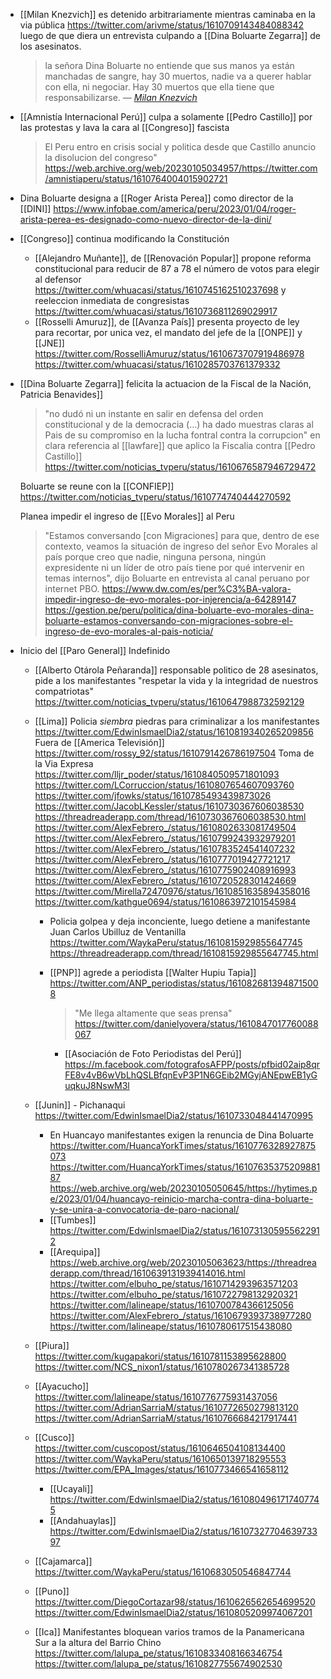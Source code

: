 - [[Milan Knezvich]] es detenido arbitrariamente mientras caminaba en la via pública https://twitter.com/arivme/status/1610709143484088342 luego de que diera un entrevista culpando a [[Dina Boluarte Zegarra]] de los asesinatos.
  > la señora Dina Boluarte no entiende que sus manos ya están manchadas de sangre, hay 30 muertos, nadie va a querer hablar con ella, ni negociar. Hay 30 muertos que ella tiene que responsabilizarse.
  > — <cite><a href="https://www.youtube.com/watch?v=emq0upUCHaw">Milan Knezvich</a></cite>
- [[Amnistía Internacional Perú]] culpa a solamente [[Pedro Castillo]] por las protestas y lava la cara al [[Congreso]] fascista
  > El Peru entro en crisis social y politica desde que Castillo anuncio la disolucion del congreso" https://web.archive.org/web/20230105034957/https://twitter.com/amnistiaperu/status/1610764004015902721
- Dina Boluarte designa a [[Roger Arista Perea]] como director de la [[DINI]]
  https://www.infobae.com/america/peru/2023/01/04/roger-arista-perea-es-designado-como-nuevo-director-de-la-dini/
- [[Congreso]] continua modificando la Constitución
  - [[Alejandro Muñante]], de [[Renovación Popular]] propone reforma constitucional para reducir de 87 a 78 el número de votos para elegir al defensor https://twitter.com/whuacasi/status/1610745162510237698
    y reeleccion inmediata de congresistas https://twitter.com/whuacasi/status/1610736811269029917
  - [[Rosselli Amuruz]], de [[Avanza País]] presenta proyecto de ley para recortar, por unica vez, el mandato del jefe de la [[ONPE]] y [[JNE]]
    https://twitter.com/RosselliAmuruz/status/1610673707919486978
    https://twitter.com/whuacasi/status/1610285703761379332
- [[Dina Boluarte Zegarra]] felicita la actuacion de la Fiscal de la Nación, Patricia Benavides]]

  > "no dudó ni un instante en salir en defensa del orden constitucional y de la democracia (...) ha dado muestras claras al Pais de su compromiso en la lucha fontral contra la corrupcion" en clara referencia al [[lawfare]] que aplico la Fiscalia contra [[Pedro Castillo]] https://twitter.com/noticias_tvperu/status/1610676587946729472

  Boluarte se reune con la [[CONFIEP]] https://twitter.com/noticias_tvperu/status/1610774740444270592

  Planea impedir el ingreso de [[Evo Morales]] al Peru

  > "Estamos conversando [con Migraciones] para que, dentro de ese contexto, veamos la situación de ingreso del señor Evo Morales al país porque creo que nadie, ninguna persona, ningún expresidente ni un líder de otro país tiene por qué intervenir en temas internos", dijo Boluarte en entrevista al canal peruano por internet PBO.
  > https://www.dw.com/es/per%C3%BA-valora-impedir-ingreso-de-evo-morales-por-injerencia/a-64289147 https://gestion.pe/peru/politica/dina-boluarte-evo-morales-dina-boluarte-estamos-conversando-con-migraciones-sobre-el-ingreso-de-evo-morales-al-pais-noticia/

- Inicio del [[Paro General]] Indefinido

  - [[Alberto Otárola Peñaranda]] responsable politico de 28 asesinatos, pide a los manifestantes "respetar la vida y la integridad de nuestros compatriotas" https://twitter.com/noticias_tvperu/status/1610647988732592129
  - [[Lima]]
    Policia _siembra_ piedras para criminalizar a los manifestantes https://twitter.com/EdwinIsmaelDia2/status/1610819340265209856
    Fuera de [[America Televisión]] https://twitter.com/rossy_92/status/1610791426786197504
    Toma de la Via Expresa https://twitter.com/lljr_poder/status/1610840509571801093
    https://twitter.com/LCorruccion/status/1610807654607093760
    https://twitter.com/jfowks/status/1610785493439873026
    https://twitter.com/JacobLKessler/status/1610730367606038530
    https://threadreaderapp.com/thread/1610730367606038530.html
    https://twitter.com/AlexFebrero_/status/1610802633081749504
    https://twitter.com/AlexFebrero_/status/1610799243932979201
    https://twitter.com/AlexFebrero_/status/1610783524541407232
    https://twitter.com/AlexFebrero_/status/1610777019427721217
    https://twitter.com/AlexFebrero_/status/1610775902408916993
    https://twitter.com/AlexFebrero_/status/1610720528301424669
    https://twitter.com/Mirella72470976/status/1610851635894358016
    https://twitter.com/kathgue0694/status/1610863972101545984

    - Policia golpea y deja inconciente, luego detiene a manifestante Juan Carlos Ubilluz de Ventanilla
      https://twitter.com/WaykaPeru/status/1610815929855647745
      https://threadreaderapp.com/thread/1610815929855647745.html

    - [[PNP]] agrede a periodista [[Walter Hupiu Tapia]] https://twitter.com/ANP_periodistas/status/1610826813948715008
      > "Me llega altamente que seas prensa" https://twitter.com/danielyovera/status/1610847017760088067
      - [[Asociación de Foto Periodistas del Perú]] https://m.facebook.com/fotografosAFPP/posts/pfbid02aip8qrFE8v4vB6wVbLhQSLBfqnEvP3P1N6GEib2MGyjANEpwEB1yGuqkuJ8NswM3l

  - [[Junin]] - Pichanaqui
    https://twitter.com/EdwinIsmaelDia2/status/1610733048441470995
    - En Huancayo manifestantes exigen la renuncia de Dina Boluarte
      https://twitter.com/HuancaYorkTimes/status/1610776328927875073
      https://twitter.com/HuancaYorkTimes/status/1610763537520988187
      https://web.archive.org/web/20230105050645/https://hytimes.pe/2023/01/04/huancayo-reinicio-marcha-contra-dina-boluarte-y-se-unira-a-convocatoria-de-paro-nacional/
    - [[Tumbes]]
      https://twitter.com/EdwinIsmaelDia2/status/1610731305955622912
    - [[Arequipa]]
      https://web.archive.org/web/20230105063623/https://threadreaderapp.com/thread/1610639131939414016.html
      https://twitter.com/elbuho_pe/status/1610714293963571203
      https://twitter.com/elbuho_pe/status/1610722798132920321
      https://twitter.com/lalineape/status/1610700784366125056
      https://twitter.com/AlexFebrero_/status/1610679393738977280
      https://twitter.com/lalineape/status/1610780617515438080
  - [[Piura]]
    https://twitter.com/kugapakori/status/1610781153895628800
    https://twitter.com/NCS_nixon1/status/1610780267341385728
  - [[Ayacucho]]
    https://twitter.com/lalineape/status/1610776775931437056
    https://twitter.com/AdrianSarriaM/status/1610772650279813120
    https://twitter.com/AdrianSarriaM/status/1610766684217917441
  - [[Cusco]]
    https://twitter.com/cuscopost/status/1610646504108134400
    https://twitter.com/WaykaPeru/status/1610650139718295553
    https://twitter.com/EPA_Images/status/1610773466541658112
    - [[Ucayali]]
      https://twitter.com/EdwinIsmaelDia2/status/1610804961717407745
    - [[Andahuaylas]]
      https://twitter.com/EdwinIsmaelDia2/status/1610732770463973397
  - [[Cajamarca]]
    https://twitter.com/WaykaPeru/status/1610683050546847744
  - [[Puno]]
    https://twitter.com/DiegoCortazar98/status/1610626562654699520
    https://twitter.com/EdwinIsmaelDia2/status/1610805209974067201
  - [[Ica]]
    Manifestantes bloquean varios tramos de la Panamericana Sur a la altura del Barrio Chino
    https://twitter.com/lalupa_pe/status/1610833408166346754
    https://twitter.com/lalupa_pe/status/1610827755674902530
